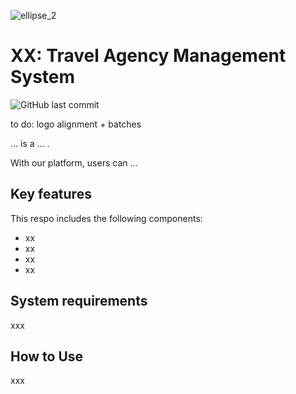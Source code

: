 ![ellipse_2](https://user-images.githubusercontent.com/118275885/236061037-2d756ce7-b1ee-4f23-857e-8663b6f9f934.png)

# XX: Travel Agency Management System
![GitHub last commit](https://img.shields.io/github/last-commit/florivz/travel-agency-service?color=orange)

to do: logo alignment + batches

... is a ... .

With our platform, users can ...


## Key features
This respo includes the following components:
- xx
- xx
- xx
- xx

## System requirements 

xxx

## How to Use

xxx
